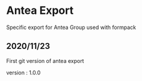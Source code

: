 # Antea Export

Specific export for Antea Group used with formpack

## 2020/11/23
First git version of antea export


version : 1.0.0
